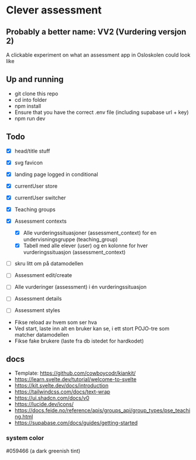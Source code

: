 # Clever assessment

## Probably a better name: VV2 (Vurdering versjon 2)

A clickable experiment on what an assessment app in Osloskolen could look like

## Up and running

- git clone this repo
- cd into folder
- npm install
- Ensure that you have the correct .env file (including supabase url + key)
- npm run dev

## Todo

- [x] head/title stuff
- [x] svg favicon
- [x] landing page logged in conditional
- [x] currentUser store
- [x] currentUser switcher
- [x] Teaching groups
- [x] Assessment contexts
  - [x] Alle vurderingssituasjoner (assessment_context) for en undervisningsgruppe (teaching_group)
  - [x] Tabell med alle elever (user) og en kolonne for hver vurderingssituasjon (assessment_context)
- [ ] skru litt om på datamodellen
- [ ] Assessment edit/create
- [ ] Alle vurderinger (assessment) i én vurderingssituasjon

- [ ] Assessment details
- [ ] Assessment styles
- Fikse reload av hvem som ser hva
- Ved start, laste inn alt en bruker kan se, i ett stort POJO-tre som matcher datamodellen
- Fikse fake brukere (laste fra db istedet for hardkodet)

## docs

- Template: https://github.com/cowboycodr/kiankit/
- https://learn.svelte.dev/tutorial/welcome-to-svelte
- https://kit.svelte.dev/docs/introduction
- https://tailwindcss.com/docs/text-wrap
- https://ui.shadcn.com/docs/v0
- https://lucide.dev/icons/
- https://docs.feide.no/reference/apis/groups_api/group_types/pse_teaching.html
- https://supabase.com/docs/guides/getting-started

### system color

#059466 (a dark greenish tint)

